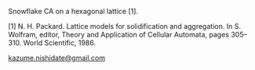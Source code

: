 
Snowflake CA on a hexagonal lattice [1].


[1] N. H. Packard. Lattice models for solidification and
  aggregation. In S. Wolfram, editor, Theory and Application of
  Cellular Automata, pages 305–310. World Scientific, 1986.

kazume.nishidate@gmail.com

